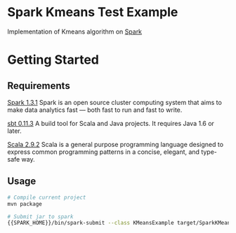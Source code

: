 Spark Kmeans Test Example
========================

Implementation of Kmeans algorithm on [Spark](http://www.spark-project.org)

# Getting Started #

## Requirements

[Spark 1.3.1](http://www.spark-project.org)
Spark is an open source cluster computing system that aims to make data analytics fast — both fast to run and fast to write.

[sbt 0.11.3](http://www.scala-sbt.org/)
A build tool for Scala and Java projects. It requires Java 1.6 or later.

[Scala 2.9.2](http://www.scala-lang.org/)
Scala is a general purpose programming language designed to express common programming patterns in a concise, elegant, and type-safe way.


## Usage

```bash
# Compile current project
mvn package

# Submit jar to spark
{{SPARK_HOME}}/bin/spark-submit --class KMeansExample target/SparkKMeans-1.0-SNAPSHOT.jar
```
